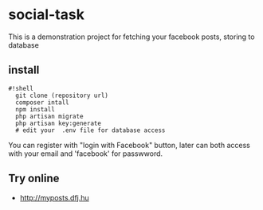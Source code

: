 # social-task

This is a demonstration project for fetching your facebook posts, storing to database


## install
```
#!shell
  git clone (repository url)
  composer intall
  npm install
  php artisan migrate
  php artisan key:generate
  # edit your  .env file for database access
```

You can register with "login with Facebook" button, later can both access with your email and 'facebook' for passwword.

## Try online
 * http://myposts.dfj.hu

